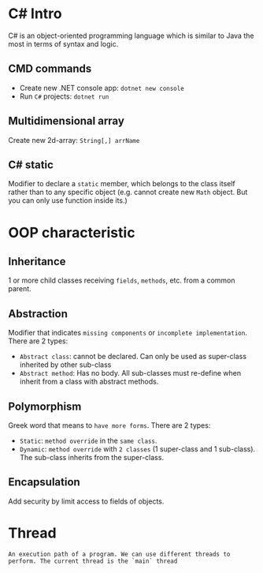 # C# Intro
C# is an object-oriented programming language which is similar to Java the most in terms of syntax and logic.
## CMD commands
- Create new .NET console app: `dotnet new console` 
- Run `C#` projects: `dotnet run`
## Multidimensional array
Create new 2d-array: `String[,] arrName`
## C# static
Modifier to declare a `static` member, which belongs to the class itself rather than to any specific object (e.g. cannot create new `Math` object. But you can only use function inside its.)
# OOP characteristic
## Inheritance
1 or more child classes receiving `fields`, `methods`, etc. from a common parent.
## Abstraction
Modifier that indicates `missing components` or `incomplete implementation`. There are 2 types:
- `Abstract class`: cannot be declared. Can only be used as super-class inherited by other sub-class
- `Abstract method`: Has no body. All sub-classes must re-define when inherit from a class with abstract methods.
## Polymorphism
Greek word that means to `have more forms`. There are 2 types:
- `Static`: `method override` in the `same class`. 
- `Dynamic`: `method override` with `2 classes` (1 super-class and 1 sub-class). The sub-class inherits from the super-class. 
## Encapsulation
Add security by limit access to fields of objects.
# Thread
    An execution path of a program. We can use different threads to perform. The current thread is the `main` thread
